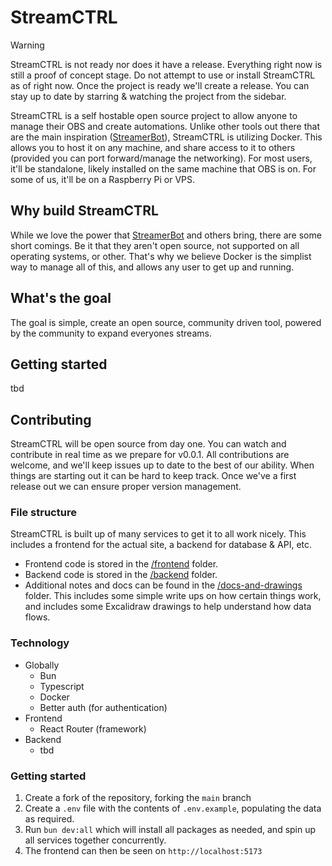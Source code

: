 # StreamCTRL

> [!WARNING]  
> StreamCTRL is not ready nor does it have a release. Everything right now is still a proof of concept stage. Do not attempt to use or install StreamCTRL as of right now. Once the project is ready we'll create a release. You can stay up to date by starring & watching the project from the sidebar.

StreamCTRL is a self hostable open source project to allow anyone to manage their OBS and create automations. Unlike other tools out there that are the main inspiration ([StreamerBot](https://streamer.bot)), StreamCTRL is utilizing Docker. This allows you to host it on any machine, and share access to it to others (provided you can port forward/manage the networking). For most users, it'll be standalone, likely installed on the same machine that OBS is on. For some of us, it'll be on a Raspberry Pi or VPS.

## Why build StreamCTRL

While we love the power that [StreamerBot](https://streamer.bot) and others bring, there are some short comings. Be it that they aren't open source, not supported on all operating systems, or other. That's why we believe Docker is the simplist way to manage all of this, and allows any user to get up and running.

## What's the goal

The goal is simple, create an open source, community driven tool, powered by the community to expand everyones streams.

## Getting started

tbd

## Contributing

StreamCTRL will be open source from day one. You can watch and contribute in real time as we prepare for v0.0.1. All contributions are welcome, and we'll keep issues up to date to the best of our ability. When things are starting out it can be hard to keep track. Once we've a first release out we can ensure proper version management.

### File structure

StreamCTRL is built up of many services to get it to all work nicely. This includes a frontend for the actual site, a backend for database & API, etc.

- Frontend code is stored in the [/frontend](/frontend/) folder.
- Backend code is stored in the [/backend](/backend/) folder.
- Additional notes and docs can be found in the [/docs-and-drawings](/docs-and-drawings/) folder. This includes some simple write ups on how certain things work, and includes some Excalidraw drawings to help understand how data flows.

### Technology

- Globally
  - Bun
  - Typescript
  - Docker
  - Better auth (for authentication)
- Frontend
  - React Router (framework)
- Backend
  - tbd

### Getting started

1. Create a fork of the repository, forking the `main` branch
2. Create a `.env` file with the contents of `.env.example`, populating the data as required.
3. Run `bun dev:all` which will install all packages as needed, and spin up all services together concurrently.
4. The frontend can then be seen on `http://localhost:5173`
